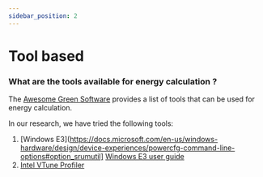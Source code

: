 ```yaml
---
sidebar_position: 2
---
```



# Tool based

### What are the tools available for energy calculation ?

The [Awesome Green Software](https://github.com/Green-Software-Foundation/awesome-green-software#general-purpose) provides a list of tools that can be used for energy calculation. 

In our research, we have tried the following tools:

1. [Windows E3](https://docs.microsoft.com/en-us/windows-hardware/design/device-experiences/powercfg-command-line-options#option_srumutil] [Windows E3 user guide](https://devblogs.microsoft.com/sustainable-software/measuring-your-application-power-and-carbon-impact-part-1/)
2. [Intel VTune Profiler](https://www.intel.com/content/www/us/en/developer/tools/oneapi/vtune-profiler-download.html)
